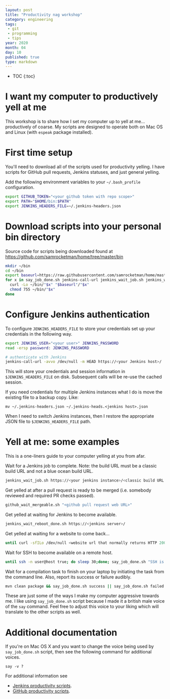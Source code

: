 ```yaml
---
layout: post
title: "Productivity nag workshop"
category: engineering
tags:
 - git
 - programming
 - tips
year: 2020
month: 04
day: 10
published: true
type: markdown
---
```


- TOC
{:toc}

# I want my computer to productively yell at me

This workshop is to share how I set my computer  up to yell at me...
productively of coarse.  My scripts are designed to operate both on Mac OS and
Linux (with `espeak` package installed).

# First time setup

You'll need to download all of the scripts used for productivity yelling.  I
have scripts for GitHub pull requests, Jenkins statuses, and just general
yelling.

Add the following environment variables to your `~/.bash_profile` configuration.

```bash
export GITHUB_TOKEN="<your github token with repo scope>"
export PATH="$HOME/bin:$PATH"
export JENKINS_HEADERS_FILE=~/.jenkins-headers.json
```

# Download scripts into your personal bin directory

Source code for scripts being downloaded found at
https://github.com/samrocketman/home/tree/master/bin

```bash
mkdir ~/bin
cd ~/bin
export baseurl=https://raw.githubusercontent.com/samrocketman/home/master/bin
for x in say_job_done.sh jenkins-call-url jenkins_wait_job.sh jenkins_wait_reboot_done.sh jenkins_script_console.sh; do
  curl -Lo ~/bin/"$x" "$baseurl"/"$x"
  chmod 755 ~/bin/"$x"
done
```

# Configure Jenkins authentication

To configure `JENKINS_HEADERS_FILE` to store your credentials set up your
credentials in the following way.

```bash
export JENKINS_USER="<your user>" JENKINS_PASSWORD
read -ersp password: JENKINS_PASSWORD

# authenticate with Jenkins
jenkins-call-url -avvo /dev/null -m HEAD https://<your Jenkins host>/
```

This will store your credentials and session information in
`$JENKINS_HEADERS_FILE` on disk.  Subsequent calls will be re-use the cached
session.

If you need credentials for multiple Jenkins instances what I do is move the
existing file to a backup copy.  Like:

```
mv ~/.jenkins-headers.json ~/.jenkins-heads.<jenkins host>.json
```

When I need to switch Jenkins instances, then I restore the appropriate JSON
file to `$JENKINS_HEADERS_FILE` path.

# Yell at me: some examples

This is a one-liners guide to your computer yelling at you from afar.

Wait for a Jenkins job to complete.  Note: the build URL must be a classic build
URL and not a blue ocean build URL.

```bash
jenkins_wait_job.sh https://<your jenkins instance>/<classic build URL with build number>/
```

Get yelled at after a pull request is ready to be merged (i.e. somebody reviewed
and required PR checks passed).

```bash
github_wait_mergeable.sh "<github pull request web URL>"
```

Get yelled at waiting for Jenkins to become available.

```bash
jenkins_wait_reboot_done.sh https://<jenkins server>/
```

Get yelled at waiting for a website to come back...

```bash
until curl -sfILo /dev/null <website url that normally returns HTTP 200>; do sleep 30;done; say_job_done.sh "Website is back online."
```

Wait for SSH to become available on a remote host.

```bash
until ssh -n user@host true; do sleep 30;done; say_job_done.sh "SSH is ready."
```

Wait for a compilation task to finish on your laptop by initiating the task from
the command line.  Also, report its success or failure audibly.

```bash
mvn clean package && say_job_done.sh success || say_job_done.sh failed
```

These are just some of the ways I make my computer aggressive towards me.  I
like using `say_job_done.sh` script because I made it a british male voice of
the `say` command.  Feel free to adjust this voice to your liking which will
translate to the other scripts as well.

# Additional documentation

If you're on Mac OS X and you want to change the voice being used by
`say_job_done.sh` script, then see the following command for additional voices.

    say -v ?

For additional information see

* [Jenkins productivity scripts][jenkins-scripts].
* [GitHub productivity scripts][github-scripts].

[jenkins-scripts]: https://github.com/samrocketman/home/tree/master/bin#jenkins-productivity-scripts
[github-scripts]: https://github.com/samrocketman/home/tree/master/bin#github-productivity-scripts
